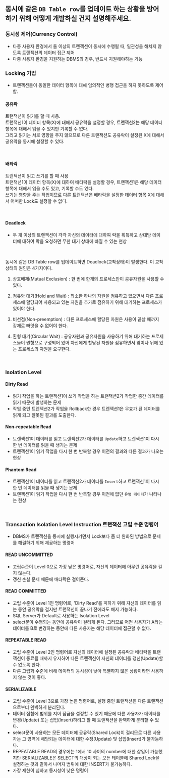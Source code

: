 ## 동시에 같은 `DB Table row`를 업데이트 하는 상황을 방어하기 위해 어떻게 개발하실 건지 설명해주세요.

### 동시성 제어(Currency Control)
- 다중 사용자 환경에서 둘 이상의 트랜잭션이 동시에 수행될 때, 일관성을 해치지 않도록 트랜잭션의 데이터 접근 제어
- 다중 사용자 환경을 지원하는 DBMS의 경우, 반드시 지원해야하는 기능

### Locking 기법

- 트랜잭션들이 동일한 데이터 항목에 대해 임의적인 병행 접근을 하지 못하도록 제어함.


#### 공유락
트랜잭션이 읽기를 할 때 사용.<br>
트랜잭션1이 데이터 항목(X)에 대해서 공유락을 설정할 경우, 트랜잭션2는 해당 데이터 항목에 대해서 읽을 수 있지만 기록할 수 없다.<br>
그리고 읽기는 서로 영향을 주지 않으므로 다른 트랜잭션도 공유락이 설정된 X에 대해서 공유락을 동시에 설정할 수 있다.<br>

<br>

#### 배타락
트랜잭션이 읽고 쓰기를 할 때 사용<br>
트랜잭션1이 데이터 항목(X)에 대하여 배타락을 설정할 경우, 트랜잭션1은 해당 데이터 항목에 대해서 읽을 수도 있고, 기록할 수도 있다.<br>
쓰기는 영향을 주는 작업이므로 다른 트랜잭션은 배타락을 설정한 데이터 항목 X에 대해서 어떠한 Lock도 설정할 수 없다.

<br>

#### Deadlock
- 두 개 이상의 트랜잭션이 각각 자신의 데이터에 대하여 락을 획득하고 상대방 데이터에 대하여 락을 요청하면 무한 대기 상태에 빠질 수 있는 현상

<br>


동시에 같은 DB Table row를 업데이트하면 Deadlock(교착상태)이 발생한다. 이 교착상태의 원인은 4가지이다.

1. 상호배제(Mutual Exclusion) : 한 번에 한개의 프로세스만이 공유자원을 사용할 수 있다.

2. 점유와 대기(Hold and Wait) : 최소한 하나의 자원을 점유하고 있으면서 다른 프로세스에 할당되어 사용되고 있는 자원을 추가로 점유하기 위해 대기하는 프로세스가 있어야 한다.

3. 비선점(Non-preemption) : 다른 프로세스에 할당된 자원은 사용이 끝날 때까지 강제로 빼앗을 수 없어야 한다.

4. 환형 대기(Circular Wait) : 공유자원과 공유자원을 사용하기 위해 대기하는 프로세스들이 원형으로 구성되어 있어 자신에게 할당된 자원을 점유하면서 앞이나 뒤에 있는 프로세스의 자원을 요구한다.

<br>

### Isolation Level

#### Dirty Read
- 읽기 작업을 하는 트랜잭션1이 쓰기 작업을 하는 트랜잭션2가 작업한 중간 데이터를 읽기 때문에 발생하는 문제
- 작업 중인 트랜잭션2가 작업을 Rollback한 경우 트랜잭션1은 무효가 된 데이터를 읽게 되고 잘못된 결과를 도출한다.

#### Non-repeatable Read
- 트랜잭션1이 데이터를 읽고 트랜잭션2가 데이터를 `Update`하고 트랜잭션1이 다시 한 번 데이터를 읽을 때 생기는 문제
- 트랜잭션1이 읽기 작업을 다시 한 번 반복할 경우 이전의 결과와 다른 결과가 나오는 현상

#### Phantom Read
- 트랜잭션1이 데이터를 읽고 트랜잭션2가 데이터를 `Insert`하고 트랜잭션1이 다시 한 번 데이터를 읽을 때 생기는 문제
- 트랜잭션1이 읽기 작업을 다시 한 번 반복할 경우 이전에 없던 `유령 데이터`가 나타나는 현상

<br>

### Transaction Isolation Level Instruction 트랜잭션 고립 수준 명령어

- DBMS가 트랜잭션을 동시에 실행시키면서 Lock보다 좀 더 완화된 방법으로 문제를 해결하기 위해 제공하는 명령어

#### READ UNCOMMITTED
- 고립수준이 Level 0으로 가장 낮은 명령어로, 자신의 데이터에 아무런 공유락을 걸지 않는다.
- 갱신 손실 문제 때문에 배타락은 걸어준다.

#### READ COMMITTED
- 고립 수준이 Level 1인 명령어로, 'Dirty Read'를 피하기 위해 자신의 데이터를 읽는 동안 공유락을 걸지만 트랜잭션이 끝나기 전에라도 해지 가능하다.
- SQL Server가 Default로 사용하는 Isolation Level
- select문이 수행되는 동안에 공유락이 걸리게 된다. 그러므로 어떤 사용자가 A라는 데이터를 B로 변경하는 동안에 다른 사용자는 해당 데이터에 접근할 수 없다.

#### REPEATABLE READ
- 고립 수준이 Level 2인 명령어로 자신의 데이터에 설정된 공유락과 배타락을 트랜잭션이 종료될 때까지 유지하여 다른 트랜잭션이 자신의 데이터를 갱신(Update)할 수 없도록 한다.
- 다른 고립화 수준에 비해 데이터의 동시성이 낮아 특별하지 않은 상황이라면 사용하지 않는 것이 좋다.

#### SERIALIZABLE
- 고립 수준이 Level 3으로 가장 높은 명령어로, 실행 중인 트랜잭션은 다른 트랜잭션으로부터 완벽하게 분리된다.
- 데이터 집합에 범위를 지어 잠금을 설정할 수 있기 때문에 다른 사용자가 데이터를 변경(Update) 또는 삽입(Insert)하려고 할 때 트랜잭션을 완벽하게 분리할 수 있다.
- select문이 사용하는 모든 데이터에 공유락(Shared Lock)이 걸리므로 다른 사용자는 그 영역에 해당되는 데이터에 대한 수정(Update) 및 삽입(Insert)가 불가능하다.
- REPEATABLE READ의 경우에는 1에서 10 사이의 number에 대한 삽입이 가능했지만 SERIALIZABLE은 SELECT의 대상이 되는 모든 테이블에 Shared Lock을 설정하는 것과 같아서 나머지 범위에 대한 INSERT가 불가능하다.
- 가장 제한이 심하고 동시성이 낮은 명령어
